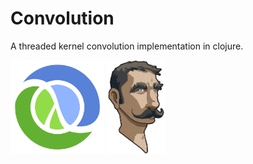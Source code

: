 # Convolution
A threaded kernel convolution implementation in clojure.

<img src="doc/Clojure_logo.png" height="150"> <img src="doc/leiningen.jpg" height="150">
